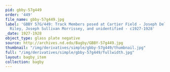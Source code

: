 ```yaml
---
pid: gbby-57g449
order: '449'
file_name: gbby-57g449.jpg
label: 'GBBY 57G/449: Track Members posed at Cartier Field - Joseph Dellamaria, Charles
  Riley, Joseph Sullivan Morrissey, and unidentified - c1927-1928'
_date: 1927-1928
object_type: glass plate negative
source: http://archives.nd.edu/Bagby/GBBY-57g449.jpg
thumbnail: "/img/derivatives/simple/gbby-57g449/thumbnail.jpg"
full: "/img/derivatives/simple/gbby-57g449/fullwidth.jpg"
layout: bagby_item
collection: bagby
---
```

